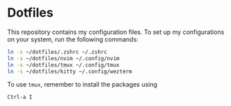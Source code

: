 # Dotfiles

This repository contains my configuration files. To set up my configurations on your system, run the following commands:

```bash
ln -s ~/dotfiles/.zshrc ~/.zshrc
ln -s ~/dotfiles/nvim ~/.config/nvim
ln -s ~/dotfiles/tmux ~/.config/tmux
ln -s ~/dotfiles/kitty ~/.config/wezterm
```

To use `tmux`, remember to install the packages using

```bash
Ctrl-a I
```
